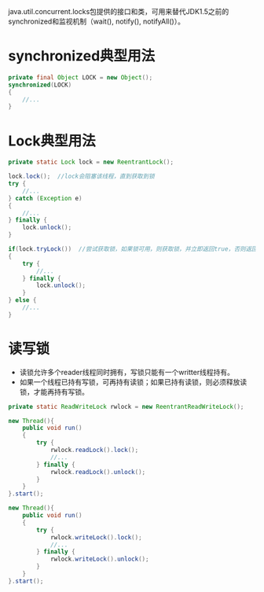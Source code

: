 java.util.concurrent.locks包提供的接口和类，可用来替代JDK1.5之前的synchronized和监视机制（wait(), notify(), notifyAll()）。


# synchronized典型用法

```java
private final Object LOCK = new Object();
synchronized(LOCK)
{
	//...
}
```


# Lock典型用法

```java
private static Lock lock = new ReentrantLock();

lock.lock();  //lock会阻塞该线程，直到获取到锁
try {
    //...
} catch (Exception e)
{
    //...
} finally {
    lock.unlock();
}

if(lock.tryLock())  //尝试获取锁，如果锁可用，则获取锁，并立即返回true，否则返回false。不会阻塞当前线程。
{
    try {
        //...  
    } finally {
        lock.unlock();
    }
} else {
    //...  
}
```


# 读写锁

+ 读锁允许多个reader线程同时拥有，写锁只能有一个writter线程持有。
+ 如果一个线程已持有写锁，可再持有读锁；如果已持有读锁，则必须释放读锁，才能再持有写锁。

```java
private static ReadWriteLock rwlock = new ReentrantReadWriteLock();

new Thread(){
    public void run()
    {
        try {
            rwlock.readLock().lock();
            //...
        } finally {
            rwlock.readLock().unlock();
        }
    }
}.start();

new Thread(){
    public void run()
    {
        try {
            rwlock.writeLock().lock();
            //...
        } finally {
            rwlock.writeLock().unlock();
        }
    }
}.start();
```
